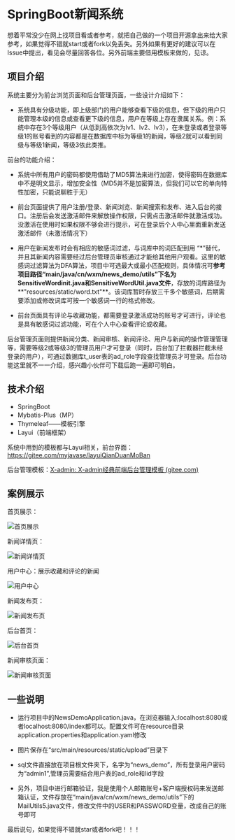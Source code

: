 # SpringBoot新闻系统

想着平常没少在网上找项目看或者参考，就把自己做的一个项目开源拿出来给大家参考，如果觉得不错就start或者fork以免丢失。另外如果有更好的建议可以在Issue中提出，看见会尽量回答各位。另外前端主要借用模板来做的，见谅。

## 项目介绍

系统主要分为前台浏览页面和后台管理页面，一些设计介绍如下：

- 系统具有分级功能，即上级部门的用户能够查看下级的信息，但下级的用户只能管理本级的信息或查看更下级的信息，用户在等级上存在隶属关系。例：系统中存在3个等级用户（从低到高依次为lv1、lv2、lv3），在未登录或者登录等级1的账号看到的内容都是在数据库中标为等级1的新闻，等级2就可以看到同级与等级1新闻，等级3依此类推。

前台的功能介绍：

- 系统中所有用户的密码都使用借助了MD5算法来进行加密，使得密码在数据库中不是明文显示，增加安全性（MD5并不是加密算法，但我们可以它的单向特性加密，只能说聊胜于无）

- 前台页面提供了用户注册/登录、新闻浏览、新闻搜索和发布、进入后台的接口。注册后会发送激活邮件来解放操作权限，只需点击激活邮件就激活成功。没激活在使用时如果权限不够会进行提示，可在登录后个人中心里面重新发送激活邮件（未激活情况下）

- 用户在新闻发布时会有相应的敏感词过滤，与词库中的词匹配到用 “*”替代，并且其新闻内容需要经过后台管理员审核通过才能给其他用户观看。这里的敏感词过滤算法为DFA算法，项目中可选最大或最小匹配规则，具体情况可**参考项目路径“main/java/cn/wxm/news_demo/utils”下名为SensitiveWordinit.java和SensitiveWordUtil.java文件**，存放的词库路径为**"resources/static/word.txt"**。该词库暂时存放三千多个敏感词，后期需要添加或修改词库可按一个敏感词一行的格式修改。

- 前台页面具有评论与收藏功能，都需要登录激活成功的账号才可进行，评论也是具有敏感词过滤功能，可在个人中心查看评论或收藏。

后台管理页面则提供新闻分类、新闻审核、新闻评论、用户与新闻的操作管理管理等，需要等级2或等级3的管理员用户才可登录（同时，后台加了拦截器拦截未经登录的用户），可通过数据库t_user表的ad_role字段查找管理员才可登录。后台功能这里就不一一介绍，感兴趣小伙伴可下载后跑一遍即可明白。

## 技术介绍

- SpringBoot
- Mybatis-Plus（MP）
- Thymeleaf——模板引擎
- Layui（前端框架）

系统中用到的模板都与Layui相关，前台界面：https://gitee.com/myjavase/layuiQianDuanMoBan

后台管理模板：[X-admin: X-admin经典前端后台管理模板 (gitee.com)](https://gitee.com/daniuit/X-admin)

## 案例展示

首页展示：

![首页展示](https://gitee.com/bychanense/img-store/raw/master/1.png)

新闻详情页：

![新闻详情页](https://gitee.com/bychanense/img-store/raw/master/2.png)

用户中心：展示收藏和评论的新闻

![用户中心](https://gitee.com/bychanense/img-store/raw/master/3.png)

新闻发布页：

![新闻发布页](https://gitee.com/bychanense/img-store/raw/master/4.png)

后台首页：

![后台首页](https://gitee.com/bychanense/img-store/raw/master/5.png)

新闻审核页面：

![新闻审核页面](https://gitee.com/bychanense/img-store/raw/master/6.png)

## 一些说明

- 运行项目中的NewsDemoApplication.java，在浏览器输入:localhost:8080或者localhost:8080/index都可以。配置文件可在resource目录application.properties和application.yaml修改
- 图片保存在“src/main/resources/static/upload”目录下

- sql文件直接放在项目根文件夹下，名字为“news_demo”，所有登录用户密码为“admin1”,管理员需要结合用户表的ad_role和lid字段

- 另外，项目中进行邮箱验证，我是使用个人邮箱账号+客户端授权码来发送邮箱认证，文件存放在“main/java/cn/wxm/news_demo/utils”下的MailUtils5.java文件，修改文件中的USER和PASSWORD变量，改成自己的账号即可

最后说句，如果觉得不错就star或者fork吧！！！



